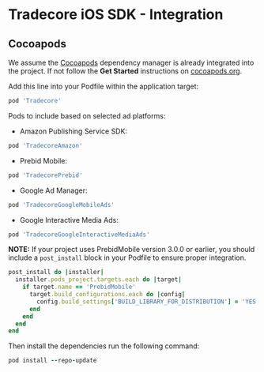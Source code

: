 # Tradecore iOS SDK - Integration

## Cocoapods

We assume the [Cocoapods](cocoapods.org) dependency manager is already integrated into the project. If not follow the **Get Started** instructions on [cocoapods.org](cocoapods.org). 

Add this line into your Podfile within the application target:

```ruby
pod 'Tradecore'
```

Pods to include based on selected ad platforms:

- Amazon Publishing Service SDK:

```ruby
pod 'TradecoreAmazon'
```

- Prebid Mobile:

```ruby
pod 'TradecorePrebid'
```

- Google Ad Manager:

```ruby
pod 'TradecoreGoogleMobileAds'
```

- Google Interactive Media Ads:

```ruby
pod 'TradecoreGoogleInteractiveMediaAds'
```

**NOTE:** If your project uses PrebidMobile version 3.0.0 or earlier, you should include a `post_install` block in your Podfile to ensure proper integration.
```ruby
post_install do |installer|
  installer.pods_project.targets.each do |target|
    if target.name == 'PrebidMobile'
      target.build_configurations.each do |config|
        config.build_settings['BUILD_LIBRARY_FOR_DISTRIBUTION'] = 'YES'
      end
    end
  end
end
```

Then install the dependencies run the following command:

```ruby
pod install --repo-update
```